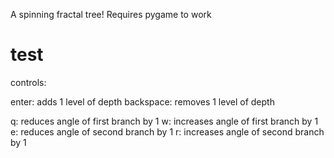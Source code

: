 A spinning fractal tree!
Requires pygame to work

# test

controls:

enter: adds 1 level of depth
backspace: removes 1 level of depth
  
q: reduces angle of first branch by 1
w: increases angle of first branch by 1
e: reduces angle of second branch by 1
r: increases angle of second branch by 1
